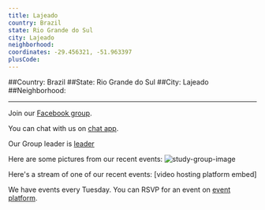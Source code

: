 ```yaml
---
title: Lajeado
country: Brazil
state: Rio Grande do Sul
city: Lajeado
neighborhood: 
coordinates: -29.456321, -51.963397
plusCode:
---
```


##Country: Brazil
##State: Rio Grande do Sul
##City: Lajeado
##Neighborhood: 
*****
Join our [Facebook group](https://www.facebook.com/groups/free.code.camp.lajeado).

You can chat with us on [chat app]().

Our Group leader is [leader]()

Here are some pictures from our recent events:
![study-group-image]()

Here's a stream of one of our recent events:
[video hosting platform embed]

We have events every Tuesday. You can RSVP for an event on [event platform]().
